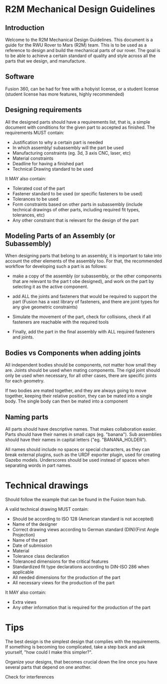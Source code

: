 # R2M Mechanical Design Guidelines

## Introduction

Welcome to the R2M Mechanical Design Guidelines. This document is a guide for the RWU Rover to Mars (R2M) team. This is to be used as a reference to design and build the mechanical parts of our rover. The goal is to be able to achieve a certain standard of quality and style across all the parts that we design, and manufacture.

## Software 

Fusion 360, can be had for free with a hobyist license, or a student license (student license has more features, highly recommended)

## Designing requirements

All the designed parts should have a requirements list, that is, a simple document with conditions for the given part to accepted as finished. The requirements MUST contain:

- Justification to why a certain part is needed
- In which assembly/ subassembly will the part be used
- Manufacturing constraints (eg. 3d, 3 axis CNC, laser, etc)
- Material constraints
- Deadline for having a finished part
- Technical Drawing standard to be used

It MAY also contain:
- Tolerated cost of the part
- Fastener standard to be used (or specific fasteners to be used)
- Tolerances to be used
- Form constraints based on other parts in subassembly (include technical drawings of other parts, including required fit types, tolerances, etc)
- Any other constraint that is relevant for the design of the part

## Modeling Parts of an Assembly (or Subassembly)

When designing parts that belong to an assembly, it is important to take into account the other elements of the assembly too. For that, the recommended workflow for developing such a part is as follows:

- make a copy of the assembly (or subassembly, or the other components that are relevant to the part t obe designed), and work on the part by selecting it as the active component.

- add ALL the joints and fasteners that would be required to support the part (Fusion has a vast library of fasteners, and there are joint types for any give geometric constraints)

- Simulate the movement of the part, check for collisions, check if all fasteners are reachable with the required tools

- Finally, add the part in the final assembly with ALL required fasteners and joints.

## Bodies vs Components when adding joints

All independent bodies should be components, not matter how small they are. Joints should be used when mating components. The rigid joint should only be used when necessary, for all other cases, there are specific joints for each geometry.

If two bodies are mated together, and they are always going to move together, keeping their relative position, they can be mated into a single body. The single body can then be mated into a component

## Naming parts

All parts should have descriptive names. That makes collaboration easier. Parts should have their names in small caps (eg. "banana"). Sub assemblies should have their names in capital letters ("eg. "BANANA_HOLDER"). 

All names should include no spaces or special characters, as they can break external plugins, such as the URDF exporter plugin, used for creating Gazebo models. Underscores should be used instead of spaces when separating words in part names.

# Technical drawings

Should follow the example that can be found in the Fusion team hub. 

A valid technical drawing MUST contain:

- Should be according to ISO 128 (American standard is not accepted)
- Name of the designer
- Correct drawing views according to German standard (DIN)(First Angle Projection)
- Name of the part
- Date of submission
- Material
- Tolerance class declaration
- Toleranced dimensions for the critical features
- Standardized fit type declarations according to DIN-ISO 286 when applicable
- All needed dimensions for the production of the part
- All necessary views for the production of the part

It MAY also contain:
- Extra views
- Any other information that is required for the production of the part


# Tips

The best design is the simplest design that complies with the requirements. If something is becoming too complicated, take a step back and ask yourself, "how could I make this simpler?". 

Organize your designs, that becomes crucial down the line once you have several parts that depend on one another.

Check for interferences 







